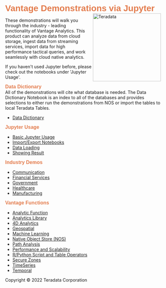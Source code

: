 <b style = 'font-size:28px;font-family:Arial;color:#E37C4D'>Vantage Demonstrations via Jupyter</b><img id=Teradata-logo src="https://www.teradata.com/Teradata/Images/Rebrand/Teradata_logo-two_color.png" alt="Teradata" width="220" align="right" />
 
These demonstrations will walk you through the industry - leading functionality of 
Vantage Analytics. This product can analyze data from cloud storage, ingest data from streaming services,
import data for high performance tactical queries, and work seamlessly with cloud native analytics.

If you haven't used Jupyter before, please check out the notebooks under 'Jupyter Usage'.

<b style = 'font-size:16px;font-family:Arial;color:#E37C4D'>Data Dictionary</b>
<br>All of the demonstrations will cite what database is needed. The Data Dictionary Notebook is an index to all of the databases and provides selections to either run the demonstrations from NOS or import the tables to local Teradata Tables.
* [Data Dictionary](UseCases/Data_Dictionary/Data_Dictionary.ipynb)

<b style = 'font-size:16px;font-family:Arial;color:#E37C4D'>Jupyter Usage</b>
* [Basic Jupyter Usage](Menus/Basic_Jupyter_Usage.md)
* [Import/Export Notebooks](Menus/Import/Export_Notebooks.md)
* [Data Loading](Menus/Data_Loading.md)
* [Showing Result](Menus/Showing_Result.md)

<b style = 'font-size:16px;font-family:Arial;color:#E37C4D'>Industry Demos</b>
* [Communication](Menus/Communication.md)
* [Financial Services](Menus/Financial_Services.md)
* [Government](Menus/Government.md)
* [Healthcare](Menus/Healthcare.md)
* [Manufacturing](Menus/Manufacturing.md)

<b style = 'font-size:16px;font-family:Arial;color:#E37C4D'>Vantage Functions</b>
* [Analytic Function](Menus/Analytic_Function.md)
* [Analytics Library](Menus/Analytics_Library.md)
* [4D Analytics](Menus/4D_Analytics.md)
* [Geospatial](Menus/Geospatial.md)
* [Machine Learning](Menus/Machine_Learning.md)
* [Native Object Store (NOS)](Menus/Native_Object_Store_(NOS).md)
* [Path Analysis](Menus/Path_Analysis.md)
* [Performance and Scalability](Menus/Performance_and_Scalability.md)
* [R/Python Script and Table Operators](Menus/R/Python_Script_and_Table_Operators.md)
* [Secure Zones](Menus/Secure_Zones.md)
* [TimeSeries](Menus/TimeSeries.md)
* [Temporal](Menus/Temporal.md)

Copyright © 2022 Teradata Corporation
